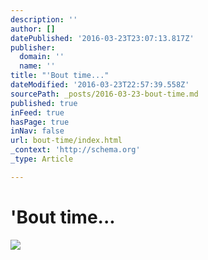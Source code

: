 ```yaml
---
description: ''
author: []
datePublished: '2016-03-23T23:07:13.817Z'
publisher:
  domain: ''
  name: ''
title: "'Bout time..."
dateModified: '2016-03-23T22:57:39.558Z'
sourcePath: _posts/2016-03-23-bout-time.md
published: true
inFeed: true
hasPage: true
inNav: false
url: bout-time/index.html
_context: 'http://schema.org'
_type: Article

---
```

# 'Bout time...
![](https://the-grid-user-content.s3-us-west-2.amazonaws.com/d5739951-3017-4b6a-a790-56896d4cd827.png)